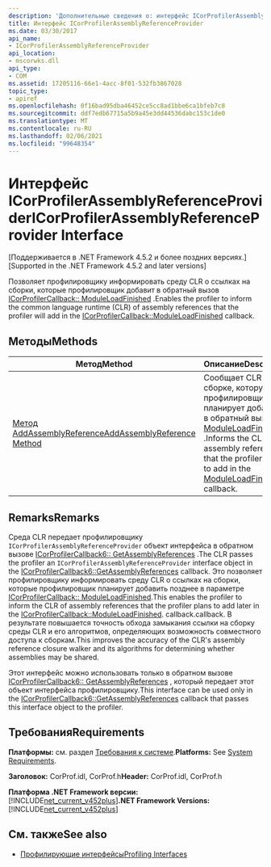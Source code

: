 ```yaml
---
description: 'Дополнительные сведения о: интерфейс ICorProfilerAssemblyReferenceProvider'
title: Интерфейс ICorProfilerAssemblyReferenceProvider
ms.date: 03/30/2017
api_name:
- ICorProfilerAssemblyReferenceProvider
api_location:
- mscorwks.dll
api_type:
- COM
ms.assetid: 17205116-66e1-4acc-8f01-532fb3867028
topic_type:
- apiref
ms.openlocfilehash: 0f16bad95dba46452ce5cc8ad1bbe6ca1bfeb7c8
ms.sourcegitcommit: ddf7edb67715a5b9a45e3dd44536dabc153c1de0
ms.translationtype: MT
ms.contentlocale: ru-RU
ms.lasthandoff: 02/06/2021
ms.locfileid: "99648354"
---
```

# <a name="icorprofilerassemblyreferenceprovider-interface"></a><span data-ttu-id="fa4b7-103">Интерфейс ICorProfilerAssemblyReferenceProvider</span><span class="sxs-lookup"><span data-stu-id="fa4b7-103">ICorProfilerAssemblyReferenceProvider Interface</span></span>

<span data-ttu-id="fa4b7-104">[Поддерживается в .NET Framework 4.5.2 и более поздних версиях.]</span><span class="sxs-lookup"><span data-stu-id="fa4b7-104">[Supported in the .NET Framework 4.5.2 and later versions]</span></span>  
  
 <span data-ttu-id="fa4b7-105">Позволяет профилировщику информировать среду CLR о ссылках на сборки, которые профилировщик добавит в обратный вызов [ICorProfilerCallback:: ModuleLoadFinished](icorprofilercallback-moduleloadfinished-method.md) .</span><span class="sxs-lookup"><span data-stu-id="fa4b7-105">Enables the profiler to inform the common language runtime (CLR) of assembly references that the profiler will add in the [ICorProfilerCallback::ModuleLoadFinished](icorprofilercallback-moduleloadfinished-method.md) callback.</span></span>  
  
## <a name="methods"></a><span data-ttu-id="fa4b7-106">Методы</span><span class="sxs-lookup"><span data-stu-id="fa4b7-106">Methods</span></span>  
  
|<span data-ttu-id="fa4b7-107">Метод</span><span class="sxs-lookup"><span data-stu-id="fa4b7-107">Method</span></span>|<span data-ttu-id="fa4b7-108">Описание</span><span class="sxs-lookup"><span data-stu-id="fa4b7-108">Description</span></span>|  
|------------|-----------------|  
|[<span data-ttu-id="fa4b7-109">Метод AddAssemblyReference</span><span class="sxs-lookup"><span data-stu-id="fa4b7-109">AddAssemblyReference Method</span></span>](icorprofilerassemblyreferenceprovider-addassemblyreference-method.md)|<span data-ttu-id="fa4b7-110">Сообщает CLR о сборке, которую профилировщик планирует добавить в обратный вызов [ModuleLoadFinished](icorprofilercallback-moduleloadfinished-method.md) .</span><span class="sxs-lookup"><span data-stu-id="fa4b7-110">Informs the CLR of an assembly reference that the profiler plans to add in the [ModuleLoadFinished](icorprofilercallback-moduleloadfinished-method.md) callback.</span></span>|  
  
## <a name="remarks"></a><span data-ttu-id="fa4b7-111">Remarks</span><span class="sxs-lookup"><span data-stu-id="fa4b7-111">Remarks</span></span>  

 <span data-ttu-id="fa4b7-112">Среда CLR передает профилировщику `ICorProfilerAssemblyReferenceProvider` объект интерфейса в обратном вызове [ICorProfilerCallback6:: GetAssemblyReferences](icorprofilercallback6-getassemblyreferences-method.md) .</span><span class="sxs-lookup"><span data-stu-id="fa4b7-112">The CLR passes the profiler an `ICorProfilerAssemblyReferenceProvider` interface object in the [ICorProfilerCallback6::GetAssemblyReferences](icorprofilercallback6-getassemblyreferences-method.md) callback.</span></span> <span data-ttu-id="fa4b7-113">Это позволяет профилировщику информировать среду CLR о ссылках на сборки, которые профилировщик планирует добавить позднее в параметре [ICorProfilerCallback:: ModuleLoadFinished](icorprofilercallback-moduleloadfinished-method.md).</span><span class="sxs-lookup"><span data-stu-id="fa4b7-113">This enables the profiler to inform the CLR of assembly references that the profiler plans to add later in the [ICorProfilerCallback::ModuleLoadFinished](icorprofilercallback-moduleloadfinished-method.md).</span></span> <span data-ttu-id="fa4b7-114">callback.</span><span class="sxs-lookup"><span data-stu-id="fa4b7-114">callback.</span></span> <span data-ttu-id="fa4b7-115">В результате повышается точность обхода замыкания ссылки на сборку среды CLR и его алгоритмов, определяющих возможность совместного доступа к сборкам.</span><span class="sxs-lookup"><span data-stu-id="fa4b7-115">This improves the accuracy of the CLR's assembly reference closure walker and its algorithms for determining whether assemblies may be shared.</span></span>  
  
 <span data-ttu-id="fa4b7-116">Этот интерфейс можно использовать только в обратном вызове [ICorProfilerCallback6:: GetAssemblyReferences](icorprofilercallback6-getassemblyreferences-method.md) , который передает этот объект интерфейса профилировщику.</span><span class="sxs-lookup"><span data-stu-id="fa4b7-116">This interface can be used only in the [ICorProfilerCallback6::GetAssemblyReferences](icorprofilercallback6-getassemblyreferences-method.md) callback that passes this interface object to the profiler.</span></span>  
  
## <a name="requirements"></a><span data-ttu-id="fa4b7-117">Требования</span><span class="sxs-lookup"><span data-stu-id="fa4b7-117">Requirements</span></span>  

 <span data-ttu-id="fa4b7-118">**Платформы:** см. раздел [Требования к системе](../../get-started/system-requirements.md).</span><span class="sxs-lookup"><span data-stu-id="fa4b7-118">**Platforms:** See [System Requirements](../../get-started/system-requirements.md).</span></span>  
  
 <span data-ttu-id="fa4b7-119">**Заголовок:** CorProf.idl, CorProf.h</span><span class="sxs-lookup"><span data-stu-id="fa4b7-119">**Header:** CorProf.idl, CorProf.h</span></span>  
  
 <span data-ttu-id="fa4b7-120">**Платформа .NET Framework версии:**[!INCLUDE[net_current_v452plus](../../../../includes/net-current-v452plus-md.md)]</span><span class="sxs-lookup"><span data-stu-id="fa4b7-120">**.NET Framework Versions:** [!INCLUDE[net_current_v452plus](../../../../includes/net-current-v452plus-md.md)]</span></span>  
  
## <a name="see-also"></a><span data-ttu-id="fa4b7-121">См. также</span><span class="sxs-lookup"><span data-stu-id="fa4b7-121">See also</span></span>

- [<span data-ttu-id="fa4b7-122">Профилирующие интерфейсы</span><span class="sxs-lookup"><span data-stu-id="fa4b7-122">Profiling Interfaces</span></span>](profiling-interfaces.md)
